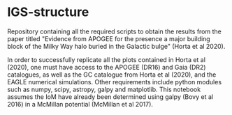 # IGS-structure

Repository containing all the required scripts to obtain the results from the paper titled "Evidence from APOGEE for the presence a major building block of the Milky Way halo buried in the Galactic bulge" (Horta et al 2020).

In order to successfully replicate all the plots contained in Horta et al (2020), one must have access to the APOGEE (DR16) and Gaia (DR2) catalogues, as well as the GC catalogue from Horta et al (2020), and the EAGLE numerical simulations. Other requirements include python modules such as numpy, scipy, astropy, galpy and matplotlib. This notebook assumes the IoM have already been determined using galpy (Bovy et al 2016) in a McMillan potential (McMillan et al 2017). 
